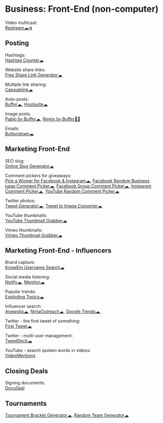 # Business: Front-End (non-computer)

Video multicast:  
[Restream☁⇉](https://restream.io/)

## Posting

Hashtags:  
[Hashtag Counter☁](https://commentpicker.com/hashtag-counter.php)

Website share links:  
[Free Share Link Generator☁](https://www.websiteplanet.com/webtools/sharelink/)

Multiple link sharing:  
[Capsulelink☁](https://capsulelink.com/)

Auto-posts:  
[Buffer☁](https://buffer.com/),
[Hootsuite☁](https://hootsuite.com/)

Image posts:  
[Pablo by Buffer☁](https://pablo.buffer.com/),
[Remix by Buffer🍎🤖](https://buffer.com/remix)

Emails:  
[Buttondown☁](https://buttondown.email/)

## Marketing Front-End

SEO slug:  
[Online Slug Generator☁](https://commentpicker.com/slugify.php)

Comment pickers for giveaways:  
[Pick a Winner for Facebook & Instagram☁](https://commentpicker.com/facebook-instagram.php),
[Facebook Random Business page Comment Picker☁](https://commentpicker.com/facebook-business.php),
[Facebook Group Comment Picker☁](https://commentpicker.com/facebook-groups.php),
[Instagram Comment Picker☁](https://commentpicker.com/business-instagram.php),
[YouTube Random Comment Picker☁](https://commentpicker.com/youtube.php)

Twitter photos:  
[Tweet Generator☁](https://10015.io/tools/tweet-generator),
[Tweet to Image Converter☁](https://10015.io/tools/tweet-to-image-converter)

YouTube thumbnails:  
[YouTube Thumbnail Grabber☁](https://10015.io/tools/youtube-thumbnail-grabber)

Vimeo thumbnails:  
[Vimeo Thumbnail Grabber☁](https://10015.io/tools/vimeo-thumbnail-grabber)

## Marketing Front-End - Influencers

Brand capture:  
[KnowEm Username Search☁](https://knowem.com/)

Social media listening:  
[Notify☁](https://notify.ly/),
[Mention☁](https://mention.com/)

Popular trends:  
[Exploding Topics☁](https://explodingtopics.com/)

Influencer search:  
[Anewstip☁](https://anewstip.com/),
[NinjaOutreach☁](https://ninjaoutreach.com/),
[Google Trends☁](https://trends.google.com/),

Twitter - the first tweet of something:  
[First Tweet☁](http://ctrlq.org/first/)

Twitter - multi-user management:  
[TweetDeck☁](https://tweetdeck.twitter.com/)

YouTube - search spoken words in videos:  
[VideoMentions](https://videomentions.com/search)

## Closing Deals

Signing documents:  
[DocuSeal](https://www.docuseal.co/)

## Tournaments

[Tournament Bracket Generator☁](https://commentpicker.com/tournament-bracket-generator.php),
[Random Team Generator☁](https://commentpicker.com/team-generator.php)
